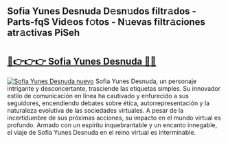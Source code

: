 ## Sofia Yunes Desnuda D𝚎sn𝚞dos filtr𝚊dos - Parts-fqS Vid𝚎os f𝚘tos - N𝚞evas filtr𝚊ciones atr𝚊ctivas PiSeh

# <h2><a href="http://mb1jx23.tromn.icu/?c=Sofia+Yunes+Desnuda">🔗👉👉👉 Sofia Yunes Desnuda 🔗🔗</a></h2>

[![Sofia Yunes Desnuda nuevo](https://i.imgur.com/pEAQMta.gif)](http://mb1jx23.tromn.icu/?c=Sofia+Yunes+Desnuda)
Sofia Yunes Desnuda, un personaje intrigante y desconcertante, trasciende las etiquetas simples. Su innovador estilo de comunicación en línea ha cautivado y enfurecido a sus seguidores, encendiendo debates sobre ética, autorrepresentación y la naturaleza evolutiva de las sociedades virtuales. A pesar de la incertidumbre de sus próximas acciones, su impacto en el mundo virtual es profundo. Armado con un espíritu inquebrantable y un encanto innegable, el viaje de Sofia Yunes Desnuda en el reino virtual es interminable.
